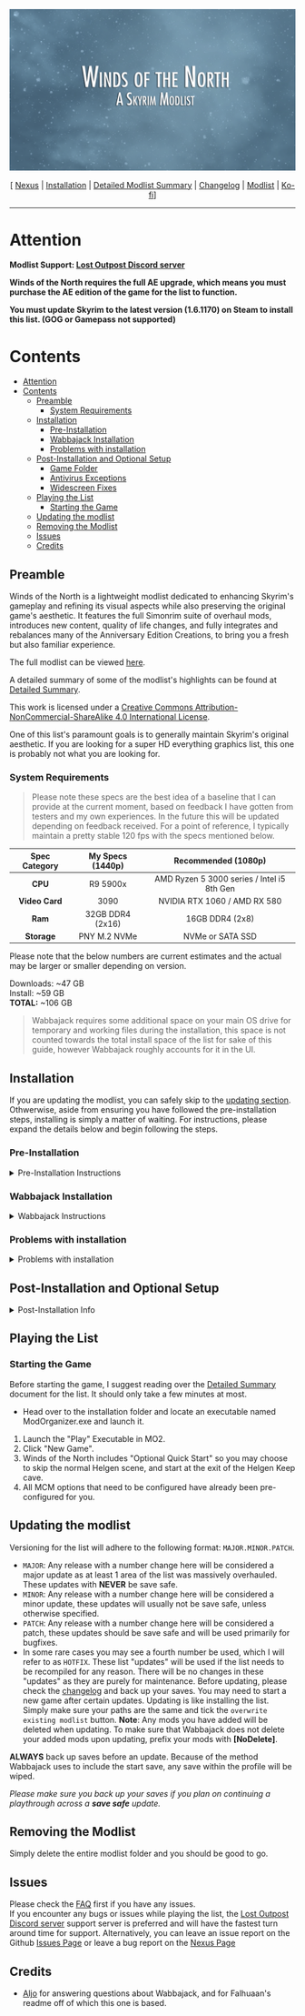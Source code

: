 ![](https://raw.githubusercontent.com/colinswrath/WindsOfTheNorth/main/images/WindsofTheNorthLogo2k.png)

<p align="center">
  [ <a href="https://www.nexusmods.com/skyrimspecialedition/mods/112972">Nexus</a> |
  <a href="https://github.com/colinswrath/WindsOfTheNorth/blob/main/README.md">Installation</a> |
  <a href="https://github.com/colinswrath/WindsOfTheNorth/blob/main/SUMMARY.md">Detailed Modlist Summary</a> |
  <a href="https://github.com/colinswrath/WindsOfTheNorth/blob/main/CHANGELOG.md">Changelog</a> |
  <a href="https://loadorderlibrary.com/lists/winds-of-the-north">Modlist</a> |
  <a href="https://ko-fi.com/colinswrath">Ko-fi</a>] 
</p>

---

# Attention

**Modlist Support: [Lost Outpost Discord server](https://discord.gg/WF66mMu)**

**Winds of the North requires the full AE upgrade, which means you must purchase the AE edition of the game for the list to function.**

**You must update Skyrim to the latest version (1.6.1170) on Steam to install this list. (GOG or Gamepass not supported)**

# Contents
- [Attention](#attention)
- [Contents](#contents)
  - [Preamble](#preamble)
    - [System Requirements](#system-requirements)
  - [Installation](#installation)
    - [Pre-Installation](#pre-installation)
    - [Wabbajack Installation](#wabbajack-installation)
    - [Problems with installation](#problems-with-installation)
  - [Post-Installation and Optional Setup](#post-installation-and-optional-setup)
    - [Game Folder](#game-folder)
    - [Antivirus Exceptions](#antivirus-exceptions)
    - [Widescreen Fixes](#widescreen-fixes)
  - [Playing the List](#playing-the-list)
    - [Starting the Game](#starting-the-game)
  - [Updating the modlist](#updating-the-modlist)
  - [Removing the Modlist](#removing-the-modlist)
  - [Issues](#issues)
  - [Credits](#credits)

## Preamble

Winds of the North is a lightweight modlist dedicated to enhancing Skyrim's gameplay and refining its visual aspects while also preserving the original game's aesthetic. It features the full Simonrim suite of overhaul mods, introduces new content, quality of life changes, and fully integrates and rebalances many of the Anniversary Edition Creations, to bring you a fresh but also familiar experience.

The full modlist can be viewed [here](https://loadorderlibrary.com/lists/winds-of-the-north).

A detailed summary of some of the modlist's highlights can be found at [Detailed Summary](https://github.com/colinswrath/WindsOfTheNorth/blob/main/SUMMARY.md).

This work is licensed under a [Creative Commons Attribution-NonCommercial-ShareAlike 4.0 International License](https://creativecommons.org/licenses/by-nc-sa/4.0/).

One of this list's paramount goals is to generally maintain Skyrim's original aesthetic. If you are looking for a super HD everything graphics list, this one is probably not what you are looking for.

### System Requirements

>  Please note these specs are the best idea of a baseline that I can provide at the current moment, based on feedback I have gotten from testers and my own experiences. In the future this will be updated depending on feedback received. For a point of reference, I typically maintain a pretty stable 120 fps with the specs mentioned below.


| Spec Category | My Specs (1440p) | Recommended (1080p) |
|     :---:    |     :---:     |     :---:     
| **CPU**   | R9 5900x |  AMD Ryzen 5 3000 series / Intel i5 8th Gen |
| **Video Card**    | 3090 | NVIDIA RTX 1060 / AMD RX 580 |
| **Ram**    | 32GB DDR4 (2x16) | 16GB DDR4 (2x8) |
| **Storage**    | PNY M.2 NVMe | NVMe or SATA SSD |

Please note that the below numbers are current estimates and the actual may be larger or smaller depending on version.

Downloads: ~47 GB  
Install: ~59 GB  
**TOTAL:** ~106 GB  

 > Wabbajack requires some additional space on your main OS drive for temporary and working files during the installation, this space is not counted towards the total install space of the list for sake of this guide, however Wabbajack roughly accounts for it in the UI.

## Installation

If you are updating the modlist, you can safely skip to the [updating section](#updating-the-modlist). Othwerwise, aside from ensuring you have followed the pre-installation steps, installing is simply a matter of waiting. 
For instructions, please expand the details below and begin following the steps.

### Pre-Installation

<Details>
<summary>Pre-Installation Instructions</summary>

These steps are only required for installing the Modlist for the first time. Additionally, many of these steps may be covered in other modlist installs, for new users I suggest reading through here regardless.

#### Installing Microsoft Visual C++ Redistribution Package

 1. Install [Visual C++ x64](https://aka.ms/vs/16/release/vc_redist.x64.exe).
 2. Change Skyrim so it does not [automatically update](https://help.steampowered.com/en/faqs/view/71AB-698D-57EB-178C#disable).
 3. Right click on Skyrim SE and click on properties, untick the "Enable Steam Overlay while in-game."
 4. You also need to start the games to the main menu in order to download all the creations. **DO NOT SKIP THIS STEP, IF YOU DO SO WABBAJACK WILL FAIL**

#### Pagefile and crash prevention

Larger Skyrim modlists require a significant amount of memory, running out of memory **will** result in crashes and other potential issues. Due to Winds of the North's size and number of files required to be handled for the list, this step is **NOT** optional, I do not care how much RAM or VRAM you have, please do this step.

 To set up your pagefile:
 1. Press **Win Key + R**
 2. Type *sysdm.cpl ,3* and hit **ENTER**
 3. Navigate to *Performance* and click the box "Settings..."
 4. Click the *Advanced* tab at the top
 5. Under *Virtual Memory* click the box "Change..."
 6. Uncheck *Automatically manage* if it is checked
 7. Select your disk drive, ideally your fastest solid state drive
 8. Click the **Custom size:** button
 9. In the box next to **Initial Size (MB)** type `20480`
 10. In the box next to **Maximum Size (MB)** type `20480`
 11. Click the *Set* button
 12. Click *OK*
 13. Click *Apply*
 14. Click *OK*
 15. Restart your computer in order for your new pagefile to take effect.

#### Setting Shader Cache Size
 Additionally, if you have an NVIDIA GeForce Graphics Card, please do the following: 

 1. Right-click on your desktop and select **NVIDIA Control Panel**
 2. Navigate and click on **Manage 3D settings**. It is the 2nd one to the top.
 3. Scroll down in Global Settings until you see **Shader Cache Size**
 4. Double Click **Driver Default** to the right of Shader Cache Size and select **10 GB**
 5. Click **Apply** in the bottom right hand corner. 
 6. You may exit out of the application.
![](https://raw.githubusercontent.com/iAmMe27/Tahrovin/main/img/ShaderCache.png)

#### Steam Setup

 If you have your Steam Library in Program Files, read [this](https://github.com/LostDragonist/steam-library-setup-tool/wiki/Usage-Guide) and move it elsewhere. Locations such as Desktop, Documents, Downloads, OneDrive, etc. will cause issues with installing and playing the list.

#### Game Language

The English Steam version of Skyrim is the only supported version. I understand that this may be frustrating for non-English speaking users or users with the GOG/Bethesda.net versions, but due to the core file differences between the different versions, I am only able to support one game version.

 1. Right click on your Skyrim in Steam
 2. Click *Properties*
 3. Click *Language*
 4. Set the Language to English.

#### Installing Creation Club Content

 If you have never installed the Creation Club Content before, please do the following:
 1. Purchase the *Skyrim Anniversary Edition* Upgrade from Steam if you have not already. If you do not do this, you can not install or play the list. 
   > **There is no work around for this and pirating this content will not work. If you pirate the content and come asking for assistance, you will be banned.**
 2. Once you have the Anniversary Edition bought, do the following steps below.
 3. In your Steam Library, right-click on the menu entry for Skyrim, select `Properties` and then select `Local Files`. Click `Verify Integrity of Game Files` and wait.
 4. Once this is completed, launch the game once from Steam. You may receive a prompt that your settings were detected or not detected, this does not matter, nor do any options you select here. Simply open the launcher and launch the game.
 5. Once the intro logo finishes displaying and the Skyrim logo appears, you should receive a prompt to "Download All Content?" Accept this option.
 6. If you did not receive a prompt to download, select the Creation Club option from the menu, and you should find a "Download All" prompt in there somewhere. If this message does not appear, you have not purchased the $20 Upgrade. Begin again from step 1.
 7. Wait for the download process to complete. Do **NOT** ALT-TAB during this process as it will cause the process to fail and you will have to start over again.
 8. Proceed with the rest of the installation.

</Details>

### Wabbajack Installation

<Details>
<summary>Wabbajack Instructions</summary>

#### Installing Wabbajack

Once you have completed pre-installation, download the [latest version of Wabbajack](https://github.com/wabbajack-tools/wabbajack/releases) on this github and place it in a folder such as `C:\Wabbajack`. **DO NOT place it in Program Files, User folders (such as Desktop, Documents, Downloads, OneDrive, etc.), or in your Skyrim's Steam folder**. I recommend placing it on an SSD as it will work quicker on there.

The list requires Wabbajack version **3.5.0.1 or later**, installing on older versions of Wabbajack will prevent the installation from being completed.

#### Downloading and Installing Winds of the North

Downloading and installing Winds of the North can take a while depending on your internet connection and computer. To install Winds of the North, complete the following steps.

1. Open Wabbajack and click `Browse Modlists`
2. Press the download button on Winds of the North and wait for it to download.
3. Set the installation folder to be somewhere like C:\Games\Winds of the North. **DO NOT place it in Program Files, User folders (such as Desktop, Documents, Downloads, etc.), or in your Skyrim's Steam folder**
> The download location does not need to be on a SSD, but it makes installing faster.
4. Press the play button to begin.
5. Turn on your favorite show or a nice long video essay Wabbajack does its thing. Alternatively read through this readme again.
6. If the installation is successful, then rejoice and move onto [post installation](#post-installation-and-optional-setup). If the installation is unsuccessful, follow what is below or join the [Lost Outpost Discord server](https://discord.gg/WF66mMu) for support.

</Details>

### Problems with installation

<Details>
<summary>Problems with installation</summary>


It is possible that you may encounter an error with Wabbajack when installing. Some common issues are listed below.

- Could not download **X**:
	- Big files can fail to download due to connection issues. You can either run wabbajack again or download the file manually. If you decide to manually download it, make sure to place it in the same place as the other downloads.

- **X** is not a whitelisted download:

	 - This may happen when I update the modlist. Please check if there is a new update or wait until you see a release ping.

- Wabbajack could not find my game folder:

	- Either buy the game or go back to the [Pre-Installation](#pre-installation) step.

- Antivirus reports a virus:
	- Windows 10/11 may automatically quarantine a key file which is needed for Mod Organizer. You can fix this by [adding an exclusion for Mod Organizer in windows defender](https://www.thewindowsclub.com/exclude-a-folder-from-windows-security-scan).

- Unable to download `Data_ccXXXXX - *.bsa` or `*.esp`:
	- This error means that there is an issue where Wabbajack is unable to hash your Creation Club Content. If you have followed the steps outlined under [Pre-Installation](#installing-creation-club-content), are not on a pirated copy of the game, and have verified your steam files, then it is very likely that Wabbajack or Bethesda has messed up the hashing for these files. If this is the case, please wait for it to be resolved before continuing to download the list.

- Unable to download `Skyrim_Default.ini`:
 - This error means you failed to follow the readme. Go back to the [game language](#game-language) section and set your game language to English.

</Details>

## Post-Installation and Optional Setup


<Details>
<summary>Post-Installation Info</summary>

### Game Folder

Winds of the North uses a Wabbajack feature called Stock Game to keep your Skyrim installation clean. All the files that you need to run the list are in a folder called `Stock Game`. You don’t need to copy anything at all.

### Antivirus Exceptions

Generally speaking, using Windows Defender is advised as it is a solid antivirus software that will have minimal interference with the game. Antivirus programs can be notorious for false flagging MO2's VFS as problematic, causing crashes or other problems. Antivirus programs like BitDefender, Norton, and Webroot are especially aggressive, and you will very likely need to fully remove them from your PC in order to actually launch the game through MO2.

If you use Windows Defender, it is advised that you set up an Exception for the modlist. To do this follow these steps.
 1. Press the Windows Key.
 2. Type "Windows Defender" in the search bar and select "Windows Security".
 3. Click on "Virus & threat protection" in the left pane.
 4. Click the "Manage settings" option under "Virus & threat protection settings".
 5. Scroll down to "Exclusions" and click "Add or remove exclusions".
 6. Windows Defender will prompt you with a run as administrator screen, just hit yes.
 7. Click the "Add an exclusion" button at the top and choose "Folder".
 8. Navigate to your Install folder for the list and click "Select Folder".
 9. **(OPTIONAL)** You can repeat these steps for the other executables:
    - ModOrganizer.exe (`[Path to Modlist]\ModOrganizer.exe`)
    - Nemesis Unlimited Behavior Engine.exe (`[Path to Modlist]\mods\Project New Reign - Nemesis Unlimited Behavior Engine\Nemesis_Engine\Nemesis Unlimited Behavior Engine.exe`)

### Widescreen Fixes

Winds of the North offers some mods to provide Ultrawide and Widescreen Support. Under the **Optional Widescreen** Separator in MO2 you will find some mods that you will want to activate if you are playing on Ultrawide or Widescreen resolutions (21:9 or 32:9).

</Details>

## Playing the List

### Starting the Game
 
 Before starting the game, I suggest reading over the [Detailed Summary](https://github.com/colinswrath/WindsOfTheNorth/blob/main/SUMMARY.md) document for the list. It should only take a few minutes at most.
 - Head over to the installation folder and locate an executable named ModOrganizer.exe and launch it.

 1. Launch the "Play" Executable in MO2.
 2. Click "New Game".
 3. Winds of the North includes "Optional Quick Start" so you may choose to skip the normal Helgen scene, and start at the exit of the Helgen Keep cave.
 4. All MCM options that need to be configured have already been pre-configured for you.


## Updating the modlist

Versioning for the list will adhere to the following format: `MAJOR.MINOR.PATCH`.
 - `MAJOR`: Any release with a number change here will be considered a major update as at least 1 area of the list was massively overhauled. These updates with **NEVER** be save safe.
 - `MINOR`: Any release with a number change here will be considered a minor update, these updates will usually not be save safe, unless otherwise specified.
 - `PATCH`: Any release with a number change here will be considered a patch, these updates should be save safe and will be used primarily for bugfixes.
 - In some rare cases you may see a fourth number be used, which I will refer to as `HOTFIX`. These list "updates" will be used if the list needs to be recompiled for any reason. There will be no changes in these "updates" as they are purely for maintenance.
Before updating, please check the [changelog](https://github.com/colinswrath/WindsOfTheNorth/blob/main/CHANGELOG.md) and back up your saves. You may need to start a new game after certain updates.
Updating is like installing the list. Simply make sure your paths are the same and tick the `overwrite existing modlist` button. **Note**: Any mods you have added will be deleted when updating. To make sure that Wabbajack does not delete your added mods upon updating, prefix your mods with **[NoDelete]**.

**ALWAYS** back up saves before an update. Because of the method Wabbajack uses to include the start save, any save within the profile will be wiped. 

*Please make sure you back up your saves if you plan on continuing a playthrough across a **save safe** update.*

## Removing the Modlist
Simply delete the entire modlist folder and you should be good to go.

## Issues

Please check the [FAQ](https://github.com/colinswrath/WindsOfTheNorth/blob/main/FAQ.md) first if you have any issues.   
 If you encounter any bugs or issues while playing the list, the [Lost Outpost Discord server](https://discord.gg/WF66mMu) support server is preferred and will have the fastest turn around time for support.  Alternatively, you can leave an issue report on the Github [Issues Page](https://github.com/colinswrath/WindsOfTheNorth/issues) or leave a bug report on the [Nexus Page](https://www.nexusmods.com/skyrimspecialedition/mods/112972?tab=bugs)


## Credits

- [Aljo](https://www.nexusmods.com/skyrimspecialedition/users/68019769) for answering questions about Wabbajack, and for Falhuaan's readme off of which this one is based.